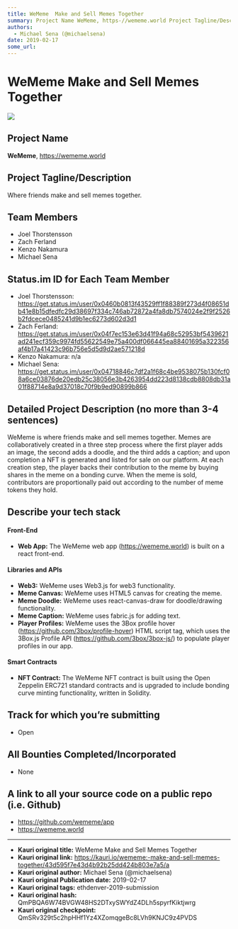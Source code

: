 ```yaml
---
title: WeMeme  Make and Sell Memes Together
summary: Project Name WeMeme, https-//wememe.world Project Tagline/Description Where friends make and sell memes together. Team Members Joel Thorstensson Zach Ferland Kenzo Nakamura Michael Sena Status.im ID for Each Team Member Joel Thorstensson- https-//get.status.im/user/0x0460b0813f43529ff1f88389f273d4f08651db41e8b15dfedfc29d38697f334c746ab72872a4fa8db7574024e2f9f2526b2fdcece0485241d9b1ec6273d602d3d1 Zach Ferland- https-//get.status.im/user/0x04f7ec153e63d41f94a68c52953bf5439621ad241ecf359c9974fd5562
authors:
  - Michael Sena (@michaelsena)
date: 2019-02-17
some_url: 
---
```


# WeMeme  Make and Sell Memes Together

![](https://ipfs.infura.io/ipfs/QmWptVFWaG1wiwFfdZsZwXmDW66goT5xh98CSgn7AzS8xo)


## Project Name
**WeMeme**, https://wememe.world

## Project Tagline/Description
Where friends make and sell memes together.

## Team Members
* Joel Thorstensson
* Zach Ferland
* Kenzo Nakamura
* Michael Sena

## Status.im ID for Each Team Member
* Joel Thorstensson: https://get.status.im/user/0x0460b0813f43529ff1f88389f273d4f08651db41e8b15dfedfc29d38697f334c746ab72872a4fa8db7574024e2f9f2526b2fdcece0485241d9b1ec6273d602d3d1
* Zach Ferland: https://get.status.im/user/0x04f7ec153e63d41f94a68c52953bf5439621ad241ecf359c9974fd55622549e75a400df066445ea88401695a322356af4b17a41423c96b756e5d5d9d2ae571218d
* Kenzo Nakamura: n/a
* Michael Sena: https://get.status.im/user/0x04718846c7df2a1f68c4be9538075b130fcf08a6ce03876de20edb25c38056e3b4263954dd223d8138cdb8808db31a01f88714e8a9d37018c70f9b9ed90899b866

## Detailed Project Description (no more than 3-4 sentences)
WeMeme is where friends make and sell memes together. Memes are collaboratively created in a three step process where the first player adds an image, the second adds a doodle, and the third adds a caption; and upon completion a NFT is generated and listed for sale on our platform. At each creation step, the player backs their contribution to the meme by buying shares in the meme on a bonding curve. When the meme is sold, contributors are proportionally paid out according to the number of meme tokens they hold.

## Describe your tech stack
#### Front-End
* **Web App:** The WeMeme web app (https://wememe.world) is built on a react front-end.

#### Libraries and APIs
* **Web3:** WeMeme uses Web3.js for web3 functionality.
* **Meme Canvas:** WeMeme uses HTML5 canvas for creating the meme.
* **Meme Doodle:** WeMeme uses react-canvas-draw for doodle/drawing functionality.
* **Meme Caption:** WeMeme uses fabric.js for adding text.
* **Player Profiles:** WeMeme uses the 3Box profile hover (https://github.com/3box/profile-hover) HTML script tag, which uses the 3Box.js Profile API (https://github.com/3box/3box-js/) to populate player profiles in our app.

#### Smart Contracts
* **NFT Contract:** The WeMeme NFT contract is built using the Open Zeppelin ERC721 standard contracts and is upgraded to include bonding curve minting functionality, written in Solidity.

## Track for which you’re submitting
* Open

## All Bounties Completed/Incorporated
* None

## A link to all your source code on a public repo (i.e. Github)
* https://github.com/wememe/app
* https://wememe.world







---

- **Kauri original title:** WeMeme  Make and Sell Memes Together
- **Kauri original link:** https://kauri.io/wememe:-make-and-sell-memes-together/43d595f7e43d4b92b25dd424b803e7a5/a
- **Kauri original author:** Michael Sena (@michaelsena)
- **Kauri original Publication date:** 2019-02-17
- **Kauri original tags:** ethdenver-2019-submission
- **Kauri original hash:** QmPBQA6W74BVGW48HS2DTxySWYdZ4DLh5spyrfKiktjwrg
- **Kauri original checkpoint:** QmSRv329t5c2hpHHf1Yz4XZomqgeBc8LVh9KNJC9z4PVDS



